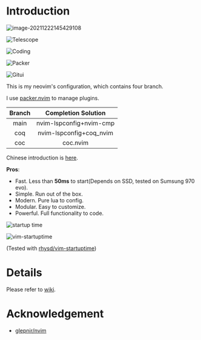 # Introduction

![image-20211222145429108](https://s2.loli.net/2021/12/22/MhrEQGVLgStN8IR.png)

![Telescope](https://s2.loli.net/2021/12/22/a3MrbwpL5oCHFgv.png)

![Coding](https://s2.loli.net/2021/12/22/5fik2zBWth39w6a.png)

![Packer](https://s2.loli.net/2021/12/22/TewXn6JShz2bCLy.png)

![Gitui](https://s2.loli.net/2021/12/22/GPVWJ84yBC1jTbk.png)

This is my neovim's configuration, which contains four branch.

I use [packer.nvim](https://github.com/wbthomason/packer.nvim) to manage plugins.

| Branch |   Completion Solution   |
| :----: | :---------------------: |
|  main  | nvim-lspconfig+nvim-cmp |
|  coq   | nvim-lspconfig+coq_nvim |
|  coc   |        coc.nvim         |

Chinese introduction is [here](https://zhuanlan.zhihu.com/p/382092667).

**Pros**:

- Fast. Less than **50ms** to start(Depends on SSD, tested on Sumsung 970 evo).
- Simple. Run out of the box.
- Modern. Pure lua to config.
- Modular. Easy to customize.
- Powerful. Full functionality to code.

![startup time](https://s2.loli.net/2021/12/22/joMs914gIOv3ql8.png)

![vim-startuptime](https://s2.loli.net/2021/12/22/4bJRA9XMmWnIVsH.png)

(Tested with [rhysd/vim-startuptime](https://github.com/rhysd/vim-startuptime))

# Details

Please refer to [wiki](https://github.com/ayamir/nvimdots/wiki).

# Acknowledgement

- [glepnir/nvim](https://github.com/glepnir/nvim)
